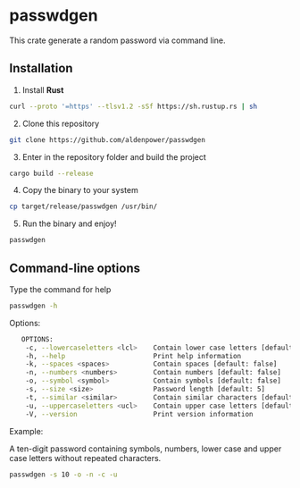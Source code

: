 # passwdgen
This crate generate a random password via command line.

## Installation

1. Install **Rust**
```bash
curl --proto '=https' --tlsv1.2 -sSf https://sh.rustup.rs | sh
```

2. Clone this repository
```bash
git clone https://github.com/aldenpower/passwdgen
```

3. Enter in the repository folder and build the project
```bash
cargo build --release
```

4. Copy the binary to your system
```bash
cp target/release/passwdgen /usr/bin/
````

5. Run the binary and enjoy!

```bash
passwdgen
```

## Command-line options

Type the command for help
```bash
passwdgen -h
```
Options:
```bash
   OPTIONS:
    -c, --lowercaseletters <lcl>    Contain lower case letters [default: false]
    -h, --help                      Print help information
    -k, --spaces <spaces>           Contain spaces [default: false]
    -n, --numbers <numbers>         Contain numbers [default: false]
    -o, --symbol <symbol>           Contain symbols [default: false]
    -s, --size <size>               Password length [default: 5]
    -t, --similar <similar>         Contain similar characters [default: false]
    -u, --uppercaseletters <ucl>    Contain upper case letters [default: false]
    -V, --version                   Print version information 
```

Example:

A ten-digit password containing symbols, numbers, lower case and upper case letters without repeated characters.

```bash
passwdgen -s 10 -o -n -c -u
```
